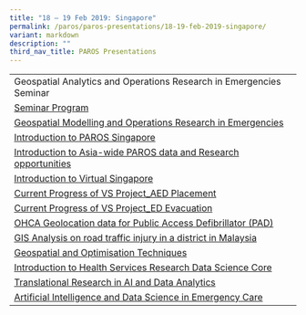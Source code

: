 ```yaml
---
title: "18 – 19 Feb 2019: Singapore"
permalink: /paros/paros-presentations/18-19-feb-2019-singapore/
variant: markdown
description: ""
third_nav_title: PAROS Presentations
---
```

<table>
   <tbody>
      <tr>
         <td>Geospatial Analytics and Operations Research in Emergencies Seminar</td>
      </tr>
      <tr>
         <td><a target="_blank" href="/files/PAROS%20Presentations/18%20–%2019%20Feb%202019:%20Singapore/Seminar_Program.pdf">Seminar Program </a></td>
      </tr>
      <tr>
         <td><a target="_blank" href="/files/PAROS%20Presentations/18%20–%2019%20Feb%202019:%20Singapore/Geospatial_Modelling_and_Operations_Research_in_Emergencies_compressed.pdf">Geospatial Modelling and Operations Research in Emergencies </a></td>
      </tr>
      <tr>
         <td><a target="_blank" href="/files/PAROS%20Presentations/18%20–%2019%20Feb%202019:%20Singapore/Introduction_to_PAROS_Singapore.pdf">Introduction to PAROS Singapore </a></td>
      </tr>
      <tr>
         <td><a target="_blank" href="/files/PAROS%20Presentations/18%20–%2019%20Feb%202019:%20Singapore/Introduction_to_Asia_wide_PAROS_data_and_Research_opportunities.pdf">Introduction to Asia-wide PAROS data and Research opportunities</a></td>
      </tr>
      <tr>
         <td><a target="_blank" href="/files/PAROS%20Presentations/18%20–%2019%20Feb%202019:%20Singapore/Introduction_to_Asia_wide_PAROS_data_and_Research_opportunities__1_.pdf">Introduction to Virtual Singapore </a></td>
      </tr>
      <tr>
         <td><a target="_blank" href="/files/PAROS%20Presentations/18%20–%2019%20Feb%202019:%20Singapore/Current_Progress_of_VS_Project_AED_Placement_compressed.pdf">Current Progress of VS Project_AED Placement </a></td>
      </tr>
      <tr>
         <td><a target="_blank" href="/files/PAROS%20Presentations/18%20–%2019%20Feb%202019:%20Singapore/Current_Progress_of_VS_Project_ED_Evacuation.pdf">Current Progress of VS Project_ED Evacuation</a></td>
      </tr>
      <tr>
         <td><a target="_blank" href="/files/PAROS%20Presentations/18%20–%2019%20Feb%202019:%20Singapore/OHCA_Geolocation_data_for_Public_Access_Defibrillator_PAD_compressed.pdf">OHCA Geolocation data for Public Access Defibrillator (PAD) </a></td>
      </tr>
      <tr>
         <td><a target="_blank" href="/files/PAROS%20Presentations/18%20–%2019%20Feb%202019:%20Singapore/GIS_Analysis_on_road_traffic_injury_in_a_district_in_Malaysia.pdf">GIS Analysis on road traffic injury in a district in Malaysia</a></td>
      </tr>
      <tr>
         <td><a target="_blank" href="/files/PAROS%20Presentations/18%20–%2019%20Feb%202019:%20Singapore/Geospatial_and_Optimisation_Techniques.pdf">Geospatial and Optimisation Techniques</a></td>
      </tr>
      <tr>
         <td><a target="_blank" href="/files/PAROS%20Presentations/18%20–%2019%20Feb%202019:%20Singapore/Introduction_to_Health_Services_Research_Data_Science_Core.pdf">Introduction to Health Services Research Data Science Core</a></td>
      </tr>
      <tr>
         <td><a target="_blank" href="/files/PAROS%20Presentations/18%20–%2019%20Feb%202019:%20Singapore/Translational_Research_in_AI_and_Data_Analytics.pdf">Translational Research in AI and Data Analytics</a></td>
      </tr>
      <tr>
         <td><a target="_blank" href="/files/PAROS%20Presentations/18%20–%2019%20Feb%202019:%20Singapore/Artificial_Intelligence_and_Data_Science_in_Emergency_Care.pdf">Artificial Intelligence and Data Science in Emergency Care</a></td>
      </tr>
   </tbody>
</table>